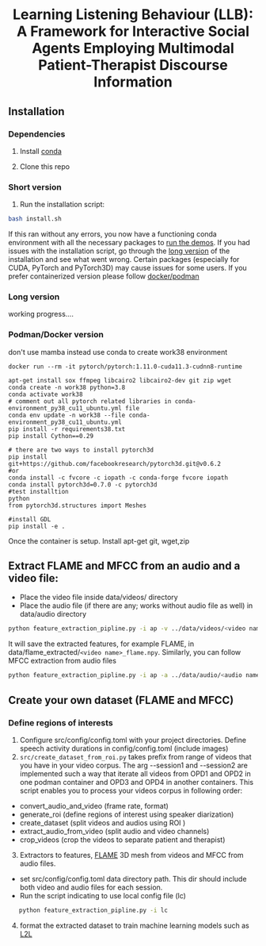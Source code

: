 <!-- # LLB -->
<h1 align="center">Learning Listening Behaviour (LLB): A
Framework for Interactive Social Agents
Employing Multimodal
Patient-Therapist Discourse Information</h1>


## Installation 

### Dependencies

1) Install [conda](https://docs.conda.io/en/latest/miniconda.html)

<!-- 2) Install [mamba](https://github.com/mamba-org/mamba) -->

<!-- 0) Clone the repo with submodules:  -->
<!-- ``` -->
<!-- git clone --recurse-submodules ... -->
<!-- ``` -->
2) Clone this repo

### Short version 

1) Run the installation script: 

```bash
bash install.sh
```
If this ran without any errors, you now have a functioning conda environment with all the necessary packages to [run the demos](#usage). If you had issues with the installation script, go through the [long version](#long-version) of the installation and see what went wrong. Certain packages (especially for CUDA, PyTorch and PyTorch3D) may cause issues for some users. If you prefer containerized version please follow [docker/podman](#podmandocker-version)
### Long version
working progress....
### Podman/Docker version

don't use mamba instead use conda to create work38 environment 

```
docker run --rm -it pytorch/pytorch:1.11.0-cuda11.3-cudnn8-runtime

apt-get install sox ffmpeg libcairo2 libcairo2-dev git zip wget
conda create -n work38 python=3.8 
conda activate work38
# comment out all pytorch related libraries in conda-environment_py38_cu11_ubuntu.yml file
conda env update -n work38 --file conda-environment_py38_cu11_ubuntu.yml
pip install -r requirements38.txt
pip install Cython==0.29

# there are two ways to install pytorch3d
pip install git+https://github.com/facebookresearch/pytorch3d.git@v0.6.2
#or 
conda install -c fvcore -c iopath -c conda-forge fvcore iopath
conda install pytorch3d=0.7.0 -c pytorch3d
#test installtion
python
from pytorch3d.structures import Meshes

#install GDL
pip install -e . 
```



Once the container is setup. Install apt-get git, wget,zip

## Extract FLAME and MFCC from an audio and a video file: 
- Place the video file inside data/videos/ directory
- Place the audio file (if there are any; works without audio file as well) in data/audio directory
```bash
python feature_extraction_pipline.py -i ap -v ../data/videos/<video name>.mp4
```
It will save the extracted features, for example FLAME, in data/flame_extracted/```<video name>_flame.npy```.
Similarly, you can follow MFCC extraction from audio files
```bash
python feature_extraction_pipline.py -i ap -a ../data/audio/<audio name>.wav
```





## Create your own dataset (FLAME and MFCC)

### Define regions of interests
1) Configure src/config/config.toml with your project directories. Define speech activity durations in config/config.toml
   (include images)
2) ``src/create_dataset_from_roi.py`` takes prefix from range of videos that you have in your video corpus. The arg --session1 and --session2 are implemented such a way that iterate all videos from OPD1 and OPD2 in one podman container and OPD3 and OPD4 in another containers. This script enables you to process your videos corpus in following order:
- convert_audio_and_video (frame rate, format)
- generate_roi (define regions of interest using speaker diarization)
- create_dataset (split videos and audios using ROI )
- extract_audio_from_video (split audio and video channels)
- crop_videos (crop the videos to separate patient and therapist)


3)  Extractors to features, [FLAME](https://flame.is.tue.mpg.de/index.html) 3D mesh from videos and MFCC from audio files.

   - set src/config/config.toml data directory path.  This dir should include both video and audio files for each session.
   -  Run the script indicating to use local config file (lc)
   ```bash
      python feature_extraction_pipline.py -i lc
   ```
4) format the extracted dataset to train machine learning models such as [L2L](https://evonneng.github.io/learning2listen/)


